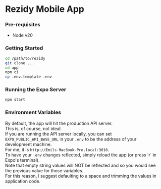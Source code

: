 # Rezidy Mobile App

### Pre-requisites
- Node v20

### Getting Started
```bash
cd /path/to/rezidy
git clone ...
cd app
npm ci
cp .env.template .env
```

### Running the Expo Server
```bash
npm start
```

### Environment Variables
By default, the app will hit the production API server.  
This is, of course, not ideal.  
If you are running the API server locally, you can set `EXPO_PUBLIC_API_BASE_URL` in your `.env` to be the address of your development machine.  
For me, it is `http://Emils-MacBook-Pro.local:3010`.  
To have your `.env` changes reflected, simply reload the app (or press 'r' in Expo's terminal).  
Note that empty string values will NOT be reflected and so you would see the previous value for those variables.  
For this reason, I suggest defaulting to a space and trimming the values in application code.
